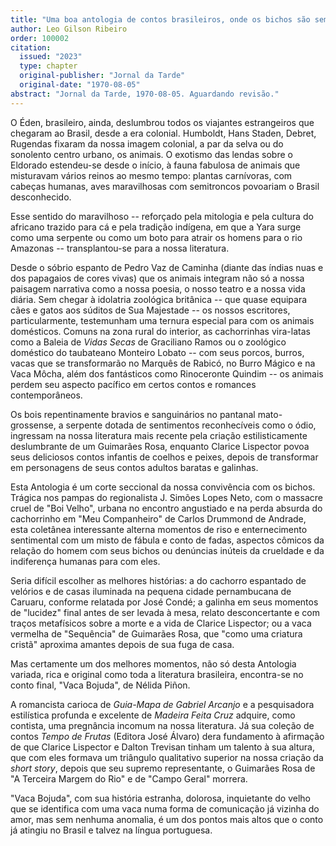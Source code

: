 ```yaml
---
title: "Uma boa antologia de contos brasileiros, onde os bichos são sempre os personagens principais (Resenha sobre Antologia de Contos Brasileiros de Bichos)"
author: Leo Gilson Ribeiro
order: 100002
citation:
  issued: "2023"
  type: chapter
  original-publisher: "Jornal da Tarde"
  original-date: "1970-08-05"
abstract: "Jornal da Tarde, 1970-08-05. Aguardando revisão."
---
```


O Éden, brasileiro, ainda, deslumbrou todos os viajantes estrangeiros que chegaram ao Brasil, desde a era colonial. Humboldt, Hans Staden, Debret, Rugendas fixaram da nossa imagem colonial, a par da selva ou do sonolento centro urbano, os animais. O exotismo das lendas sobre o Eldorado estendeu-se desde o início, à fauna fabulosa de animais que misturavam vários reinos ao mesmo tempo: plantas carnívoras, com cabeças humanas, aves maravilhosas com semitroncos povoariam o Brasil desconhecido.

Esse sentido do maravilhoso -- reforçado pela mitologia e pela cultura do africano trazido para cá e pela tradição indígena, em que a Yara surge como uma serpente ou como um boto para atrair os homens para o rio Amazonas -- transplantou-se para a nossa literatura.

Desde o sóbrio espanto de Pedro Vaz de Caminha (diante das índias nuas e dos papagaios de cores vivas) que os animais integram não só a nossa paisagem narrativa como a nossa poesia, o nosso teatro e a nossa vida diária. Sem chegar à idolatria zoológica britânica -- que quase equipara cães e gatos aos súditos de Sua Majestade -- os nossos escritores, particularmente, testemunham uma ternura especial para com os animais domésticos. Comuns na zona rural do interior, as cachorrinhas vira-latas como a Baleia de *Vidas Secas* de Graciliano Ramos ou o zoológico doméstico do taubateano Monteiro Lobato -- com seus porcos, burros, vacas que se transformarão no Marquês de Rabicó, no Burro Mágico e na Vaca Môcha, além dos fantásticos como Rinoceronte Quindim -- os animais perdem seu aspecto pacífico em certos contos e romances contemporâneos.

Os bois repentinamente bravios e sanguinários no pantanal mato-grossense, a serpente dotada de sentimentos reconhecíveis como o ódio, ingressam na nossa literatura mais recente pela criação estilisticamente deslumbrante de um Guimarães Rosa, enquanto Clarice Lispector povoa seus deliciosos contos infantis de coelhos e peixes, depois de transformar em personagens de seus contos adultos baratas e galinhas.

Esta Antologia é um corte seccional da nossa convivência com os bichos. Trágica nos pampas do regionalista J. Simões Lopes Neto, com o massacre cruel de "Boi Velho", urbana no encontro angustiado e na perda absurda do cachorrinho em "Meu Companheiro" de Carlos Drummond de Andrade, esta coletânea interessante alterna momentos de riso e enternecimento sentimental com um misto de fábula e conto de fadas, aspectos cômicos da relação do homem com seus bichos ou denúncias inúteis da crueldade e da indiferença humanas para com eles.

Seria difícil escolher as melhores histórias: a do cachorro espantado de velórios e de casas iluminada na pequena cidade pernambucana de Caruaru, conforme relatada por José Condé; a galinha em seus momentos de "lucidez" final antes de ser levada à mesa, relato desconcertante e com traços metafísicos sobre a morte e a vida de Clarice Lispector; ou a vaca vermelha de "Sequência" de Guimarães Rosa, que "como uma criatura cristã" aproxima amantes depois de sua fuga de casa.

Mas certamente um dos melhores momentos, não só desta Antologia variada, rica e original como toda a literatura brasileira, encontra-se no conto final, "Vaca Bojuda", de Nélida Piñon.

A romancista carioca de *Guia-Mapa de Gabriel Arcanjo* e a pesquisadora estilística profunda e excelente de *Madeira Feita Cruz* adquire, como contista, uma pregnância incomum na nossa literatura. Já sua coleção de contos *Tempo de Frutas* (Editora José Álvaro) dera fundamento à afirmação de que Clarice Lispector e Dalton Trevisan tinham um talento à sua altura, que com eles formava um triângulo qualitativo superior na nossa criação da *short story*, depois que seu supremo representante, o Guimarães Rosa de "A Terceira Margem do Rio" e de "Campo Geral" morrera.

"Vaca Bojuda", com sua história estranha, dolorosa, inquietante do velho que se identifica com uma vaca numa forma de comunicação já vizinha do amor, mas sem nenhuma anomalia, é um dos pontos mais altos que o conto já atingiu no Brasil e talvez na língua portuguesa.


